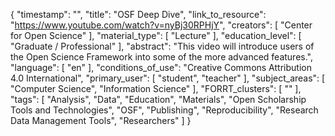 {
    "timestamp": "",
    "title": "OSF Deep Dive",
    "link_to_resource": "https://www.youtube.com/watch?v=nyBj30RPHjY",
    "creators": [
        "Center for Open Science"
    ],
    "material_type": [
        "Lecture"
    ],
    "education_level": [
        "Graduate / Professional"
    ],
    "abstract": "This video will introduce users of the Open Science Framework into some of the more advanced features.",
    "language": [
        "en"
    ],
    "conditions_of_use": "Creative Commons Attribution 4.0 International",
    "primary_user": [
        "student",
        "teacher"
    ],
    "subject_areas": [
        "Computer Science",
        "Information Science"
    ],
    "FORRT_clusters": [
        ""
    ],
    "tags": [
        "Analysis",
        "Data",
        "Education",
        "Materials",
        "Open Scholarship Tools and Technologies",
        "OSF",
        "Publishing",
        "Reproducibility",
        "Research Data Management Tools",
        "Researchers"
    ]
}